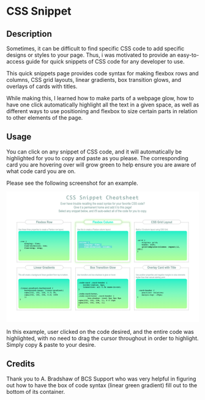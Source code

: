 # CSS Snippet

## Description

Sometimes, it can be difficult to find specific CSS code to add specific designs or styles to your page. Thus, i was motivated to provide an easy-to-access guide for quick snippets of CSS code for any developer to use.

This quick snippets page provides code syntax for making flexbox rows and columns, CSS grid layouts, linear gradients, box transition glows, and overlays of cards with titles.

While making this, I learned how to make parts of a webpage glow, how to have one click automatically highlight all the text in a given space, as well as different ways to use positioning and flexbox to size certain parts in relation to other elements of the page.

## Usage

You can click on any snippet of CSS code, and it will automatically be highlighted for you to copy and paste as you please.
The corresponding card you are hovering over will grow green to help ensure you are aware of what code card you are on.

Please see the following screenshot for an example.

![Highlight code with one click](assets/images/snipfullpage.png)

In this example, user clicked on the code desired, and the entire code was highlighted, with no need to drag the cursor throughout in order to highlight. Simply copy & paste to your desire.

## Credits

Thank you to A. Bradshaw of BCS Support who was very helpful in figuring out how to have the box of code syntax (linear green gradient) fill out to the bottom of its container.

